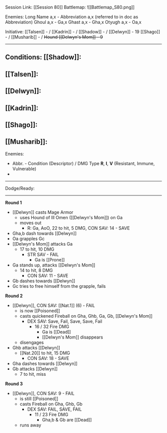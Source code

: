 Session Link:
[[Session 80]]
Battlemap:
![[Battlemap_S80.png]]

Enemies:
Long Name a,x - Abbreviation a,x (referred to in doc as Abbreviation)
Ghoul a,x - Ga,x
Ghast a,x - Gha,x
Otyugh a,x - Oa,x

Initiative:
[[Talsen]] - /
[[Kadrin]] - /
[[Shadow]] - /
[[Delwyn]] - 19
[[Shago]] - /
[[Musharib]] - /
~~Hound [[Delwyn's Mom]] - 9~~

---
Conditions:
[[Shadow]]:
- 

[[Talsen]]:
- 

[[Delwyn]]:
- 

[[Kadrin]]:
- 

[[Shago]]: 
- 

[[Musharib]]:
- 

Enemies:
- Abbr. - Condition (Descriptor) / DMG Type __R__, __I__, __V__ (Resistant, Immune, Vulnerable)
- 
---
Dodge/Ready:


---
**Round 1**
- [[Delwyn]] casts Mage Armor
	- uses Hound of Ill Omen ([[Delwyn's Mom]]) on Ga
	- moves out
		- R: Ga, AoO, 22 to hit, 5 DMG, CON SAV: 14 - SAVE
- Gha,b dash towards [[Delwyn]]
- Oa grapples Gc
- [[Delwyn's Mom]] attacks Ga
	- 17 to hit, 10 DMG
		- STR SAV - FAIL
			- Ga is [[Prone]]
- Ga stands up, attacks [[Delwyn's Mom]]
	- 14 to hit, 8 DMG
		- CON SAV: 11 - SAVE
- Gb dashes towards [[Delwyn]]
- Gc tries to free himself from the grapple, fails

**Round 2**
- [[Delwyn]], CON SAV: [[Nat.1]] (6) - FAIL
	- is now [[Poisoned]]
	- casts quickened Fireball on Gha, Ghb, Ga, Gb, [[Delwyn's Mom]]
		- DEX SAV: Save, Fail, Save, Save, Fail
			- 16 / 32 Fire DMG
				- Ga is [[Dead]]
				- [[Delwyn's Mom]] disappears
	- disengages
- Ghb attacks [[Delwyn]]
	- [[Nat.20]] to hit, 15 DMG
		- CON SAV: 18 - SAVE
- Gha dashes towards [[Delwyn]]
- Gb attacks [[Delwyn]]
	- 7 to hit, miss

**Round 3**
- [[Delwyn]], CON SAV: 9 - FAIL
	- is still [[Poisoned]]
	- casts Fireball on Gha, Ghb, Gb
		- DEX SAV: FAIL, SAVE, FAIL
			- 11 / 23 Fire DMG
				- Gha,b & Gb are [[Dead]]
	- runs away